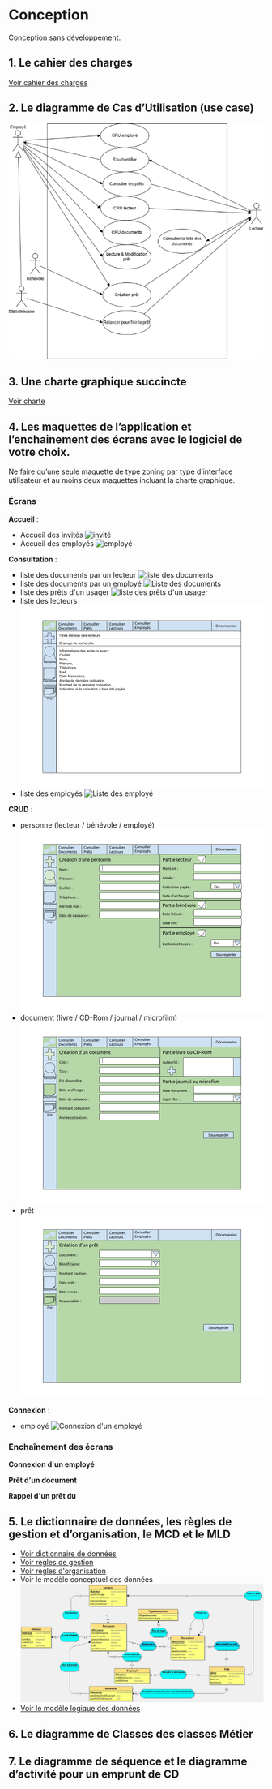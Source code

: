 # Conception
Conception sans développement.

## 1. Le cahier des charges
[Voir cahier des charges](1.%20Cahier%20des%20charges.pdf)

## 2. Le diagramme de Cas d’Utilisation (use case)
![Voir diagramme](./2.%20Diagramme%20des%20cas%20d'utilisation.drawio.png)

## 3. Une charte graphique succincte
[Voir charte](3.%20Charte%20graphique.md)

## 4. Les maquettes de l’application et l’enchainement des écrans avec le logiciel de votre choix. 
Ne faire qu’une seule maquette de type zoning par type d’interface utilisateur et au moins deux maquettes incluant la charte graphique.

### Écrans

**Accueil** :
- Accueil des invités ![invité](./Maquettes/Accueil%20-%20invité.png "Accueil invité")
- Accueil des employés ![employé](./Maquettes/Accueil%20-%20employé.png "Accueil employé")


**Consultation** :
- liste des documents par un lecteur ![liste des documents ](./Maquettes/Consultation%20-%20documents%20-%20invité.png "liste des documents par un lecteur")
- liste des documents par un employé ![Liste des documents](./Maquettes/Consultation%20-%20documents%20-%20employé.png "liste des documents par un employé")
- liste des prêts d'un usager ![liste des prêts d'un usager](./Maquettes/Consultation%20-%20prêts.png "liste des prêts d'un usager")
- liste des lecteurs ![Liste des lecteurs](./Maquettes/Consultation%20-%20lecteurs.png "Liste des lecteurs")
- liste des employés ![Liste des employé](./Maquettes/Consultation%20-%20employés.png "Liste des employés")

**CRUD** :
- personne (lecteur / bénévole / employé) ![Création d'une personne](./Maquettes/Création%20personne%20-%20employé.png "CRUD d'une personne")
- document (livre / CD-Rom / journal / microfilm) ![CRUD d'un document](./Maquettes/Création%20document%20-%20employé.png "CRUD d'un document") 
- prêt ![CRUD d'un prêt](./Maquettes/Création%20prêt%20-%20employé.png "CRUD d'un prêt")

**Connexion** : 
- employé ![Connexion d'un employé](./Maquettes/Connexion%20-%20invité.png "Connexion d'un employé")

### Enchaînement des écrans

**Connexion d'un employé**

**Prêt d'un document**

**Rappel d'un prêt du**

## 5. Le dictionnaire de données, les règles de gestion et d’organisation, le MCD et le MLD
- [Voir dictionnaire de données](5.%20Dictionnaire%20de%20données.md)
- [Voir règles de gestion](5.%20Règles%20de%20gestion.md)
- [Voir règles d'organisation](5.%20Règles%20d'organisation.md)
- Voir le modèle conceptuel des données
    ![Voir le MCD](5.%20MCD.jpg "Modèle Conceptuel des Données")
- [Voir le modèle logique des données](5.%20MLD.md)


##  6. Le diagramme de Classes des classes Métier

##  7. Le diagramme de séquence et le diagramme d’activité pour un emprunt de CD